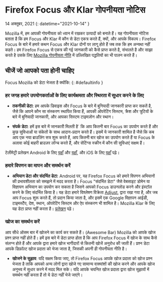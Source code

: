 ﻿# Firefox Focus और Klar गोपनीयता नोटिस

14 अक्तूबर, 2021
{: datetime="2021-10-14" }

Mozilla में, हम आपकी गोपनीयता को ध्यान में रखकर उत्पादों को बनाते हैं। यह गोपनीयता नोटिस बताता है कि हम Focus और Klar में कौन से डेटा एकत्र करते हैं, क्यों, और आपके विकल्प। Firefox Focus के बारे में हमारे कथन Focus और Klar दोनों पर लागू होते हैं जब तक कि हम अन्यथा नहीं कहते। हम Firefox Focus से एकत्र की गई जानकारी को कैसे प्राप्त करते है, संभालते है और साझा करते है उसके लिए [Mozilla गोपनीयता नीति](https://www.mozilla.org/privacy/) में उल्लिखित पद्धतियों का भी पालन करते हैं। 
 
## चीजें जो आपको पता होनी चाहिए

Focus Mozilla को डेटा भेजता है क्योंकि: 
{: #defaultinfo }

### हर जगह हमारे उपयोगकर्ताओं के लिए कार्यक्षमता और स्थिरता में सुधार करने के लिए 

* __तकनीकी डेटा__: हम आपके डिवाइस और Focus के बारे में बुनियादी जानकारी प्राप्त कर सकतें है, जैसे कि आपने कौन सा संस्करण स्थापित किया हैं, आपकी ऑपरेटिंग सिस्टम, क्रैश और त्रुटियों के बारे में बुनियादी जानकारी, और आपका सिस्टम टाइमज़ोन और स्थान।

* __संपर्क डेटा__: हमें इस बारे में जानकारी मिलती है` कि आप कितनी बार Focus का उपयोग करते हैं और कुछ सुविधाओं या संकेतों के साथ आदान-प्रदान करते हैं। इसमें ये जानकारी शामिल है जैसे कि कब आप एक नया ब्राउज़िंग सत्र शुरू करते हैं, आप कितनी बार खोज का उपयोग करते हैं या Focus के अलावा कोई बाहरी ब्राउज़र लॉन्च करते हैं, और सेटिंग्स स्क्रीन में कौन सी सुविधाएं सक्षम हैं।

टेलीमेट्री प्रलेखन Android के लिए [यहाँ](https://github.com/mozilla-mobile/focus-android/blob/main/docs/Telemetry.md) और [यहाँ](https://dictionary.telemetry.mozilla.org/apps/focus_android), और iOS के लिए [यहाँ](https://dictionary.telemetry.mozilla.org/apps/focus_ios) पढ़े। 

### हमारे विपणन का मापन और समर्थन करें

* __अभियान डेटा और संदर्भित डेटा__: Android पर, यह Firefox Focus को हमारे विपणन अभियानों की प्रभावशीलता को समझने में मदद करता है। Focus "संदर्भित डेटा" जैसे वेबसाइट डोमेन या विज्ञापन अभियान का उपयोग कर सकता है जिसने आपको Focus डाउनलोड करने और इंस्टॉल करने के लिए संदर्भित किया है।  यह डेटा हमारे विश्लेषण विक्रेता [Adjust](https://www.adjust.com/terms/privacy-policy/), द्वारा रखा गया है, और जब आप Focus शुरू करते हैं, तो प्रदान किया जाता है, और इसमें एक Google विज्ञापन आईडी, टाइमस्टैंप, देश, स्थान, ऑपरेटिंग सिस्टम और ऐप संस्करण भी शामिल है। Mozilla Klar के लिए यह डेटा प्राप्त नहीं करता है। [प्रलेखन](https://github.com/mozilla-mobile/focus-android/wiki/Adjust-Usage) पढ़े। 

### खोज का समर्थन करें

आप सीधे ऑसम बार में खोजने का कार्य कर सकते हैं। (Awesome Bar) Mozilla को आपके खोज प्रश्न प्राप्त नहीं होते हैं। हमें इस बारे में डेटा प्राप्त होता है कि आप Firefox Focus में खोज के साथ कैसे संलग्न होते हैं और आपके द्वारा हमारे खोज भागीदारों से कितनी खोजें अनुरोध की जाती हैं। प्रश्न डेटा आपके डिफ़ॉल्ट खोज प्रदाता को भेजा जाता है, जिसकी अपनी ही गोपनीयता नीति है। 

* __खोजने के सुझाव__: यदि सक्षम किया जाए, तो Firefox Focus आपके खोज प्रदाता को खोज प्रश्न भेजता है ताकि आपको अन्य लोगों द्वारा खोजे गए सामान्य वाक्यांशों की खोज करने और आपके खोज अनुभव में सुधार करने में मदद मिल सके। यदि आपके चयनित खोज प्रदाता द्वारा खोज सुझावों में समर्थन नहीं करता हैं तो ये डेटा नहीं भेजे जाएंगे।
